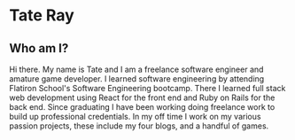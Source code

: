 # Tate Ray

## Who am I?

Hi there. My name is Tate and I am a freelance software engineer and amature game developer. I learned software engineering by attending Flatiron School's Software Engineering bootcamp. There I learned full stack web development using React for the front end and Ruby on Rails for the back end. Since graduating I have been working doing freelance work to build up professional credentials. In my off time I work on my various passion projects, these include my four blogs, and a handful of games. 
